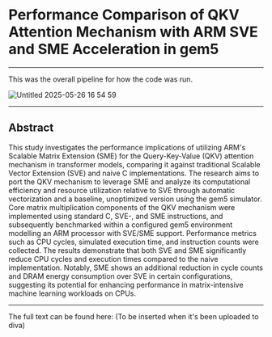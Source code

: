 # Performance Comparison of QKV Attention Mechanism with ARM SVE and SME Acceleration in gem5

---
This was the overall pipeline for how the code was run.

![Untitled 2025-05-26 16 54 59](https://github.com/user-attachments/assets/5c2cb1ab-0c87-43c0-81ae-bf45c1188522)

---

## Abstract
This study investigates the performance implications of utilizing ARM's Scalable Matrix Extension (SME) for the Query-Key-Value (QKV) attention mechanism in transformer models, comparing it against traditional Scalable Vector Extension (SVE) and naive C implementations. The research aims to port the QKV mechanism to leverage SME and analyze its computational efficiency and resource utilization relative to SVE through automatic vectorization and a baseline, unoptimized version using the gem5 simulator. Core matrix multiplication components of the QKV mechanism were implemented using standard C, SVE-, and SME instructions, and subsequently benchmarked within a configured gem5 environment modelling an ARM processor with SVE/SME support. Performance metrics such as CPU cycles, simulated execution time, and instruction counts were collected. The results demonstrate that both SVE and SME significantly reduce CPU cycles and execution times compared to the naive implementation. Notably, SME shows an additional reduction in cycle counts and DRAM energy consumption over SVE in certain configurations, suggesting its potential for enhancing performance in matrix-intensive machine learning workloads on CPUs. 

---

The full text can be found here: (To be inserted when it's been uploaded to diva)

